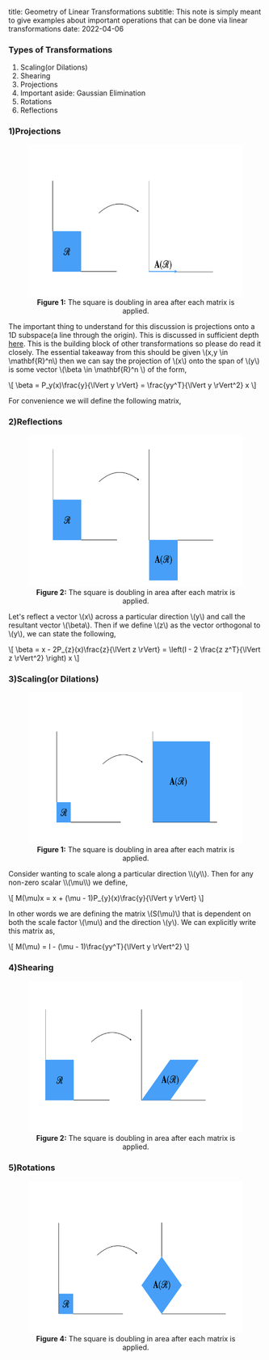 title: Geometry of Linear Transformations
subtitle: This note is simply meant to give examples about important operations that can be done via linear transformations
date: 2022-04-06

### Types of Transformations 
<ol>
    <li>Scaling(or Dilations)</li>
    <li>Shearing</li>
    <li>Projections</li>
    <li>Important aside: Gaussian Elimination</li>
    <li>Rotations</li>
    <li>Reflections</li>
</ol>

### 1)Projections

<figure align="center">
  <img src="/server/static/img/projection_geo.png" alt=":(" width="600" height="300"/>
  <figcaption> <b>Figure 1:</b> The square is doubling in area after each matrix is applied.</figcaption>
</figure>

The important thing to understand for this discussion is projections onto a 1D subspace(a line through the origin). This is discussed in sufficient depth [here](/pages/projections). This is the building block of other transformations so please do read it closely. The essential takeaway from this should be given \\(x,y \in \mathbf{R}^n\\) then we can say the projection of \\(x\\) onto the span of \\(y\\) is some vector \\(\beta \in \mathbf{R}^n \\) of the form,

\\[
    \beta = P_y(x)\frac{y}{\lVert y \rVert} = \frac{yy^T}{\lVert y \rVert^2} x
\\]

For convenience we will define the following matrix,


### 2)Reflections

<figure align="center">
  <img src="/server/static/img/reflection.png" alt=":(" width="600" height="300"/>
  <figcaption> <b>Figure 2:</b> The square is doubling in area after each matrix is applied.</figcaption>
</figure>

Let's reflect a vector \\(x\\) across a particular direction \\(y\\) and call the resultant vector \\(\beta\\). Then if we define \\(z\\) as the vector orthogonal to \\(y\\), we can state the following,

\\[
   \beta = x - 2P_{z}(x)\frac{z}{\lVert z \rVert} = \left(I - 2 \frac{z z^T}{\lVert z \rVert^2} \right) x
\\]


### 3)Scaling(or Dilations)

<figure align="center">
  <img src="/server/static/img/scaling.png" alt=":(" width="600" height="300"/>
  <figcaption> <b>Figure 1:</b> The square is doubling in area after each matrix is applied.</figcaption>
</figure>
Consider wanting to scale along a particular direction \\(y\\). Then for any non-zero scalar \\(\mu\\) we define,

\\[
    M(\mu)x = x + (\mu - 1)P_{y}(x)\frac{y}{\lVert y \rVert}
\\]

In other words we are defining the matrix \\(S(\mu)\\) that is dependent on both the scale factor \\(\mu\\) and the direction \\(y\\). We can explicitly write this matrix as,

\\[
    M(\mu) = I - (\mu - 1)\frac{yy^T}{\lVert y \rVert^2}
\\]

### 4)Shearing

<figure align="center">
  <img src="/server/static/img/shear.png" alt=":(" width="600" height="300"/>
  <figcaption> <b>Figure 2:</b> The square is doubling in area after each matrix is applied.</figcaption>
</figure>


### 5)Rotations

<figure align="center">
  <img src="/server/static/img/rotation.png" alt=":(" width="600" height="300"/>
  <figcaption> <b>Figure 4:</b> The square is doubling in area after each matrix is applied.</figcaption>
</figure>


